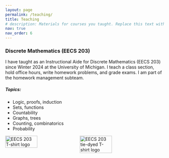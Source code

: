 ```yaml
---
layout: page
permalink: /teaching/
title: Teaching
# description: Materials for courses you taught. Replace this text with your description.
nav: true
nav_order: 6
---
```


### Discrete Mathematics (EECS 203)

I have taught as an Instructional Aide for Discrete Mathematics (EECS 203) since Winter 2024 at the University of Michigan. I teach a class section, hold office hours, write homework problems, and grade exams. I am part of the homework management subteam.

##### Topics:

- Logic, proofs, induction
- Sets, functions
- Countability
- Graphs, trees
- Counting, combinatorics
- Probability

<!-- ![A beautiful landscape](/assets/img/12.jpg) -->

<div style="display: flex; gap: 2%;">
  <img src="{{ '/assets/img/eecs203_cards.jpeg' | relative_url }}" alt="EECS 203 T-shirt logo" style="width: 45%;">
  <img src="{{ '/assets/img/eecs203_tie_dye.jpeg' | relative_url }}" alt="EECS 203 tie-dyed T-shirt logo" style="width: 45%;">
</div>
